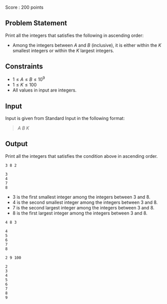 Score : $200$ points

## Problem Statement

Print all the integers that satisfies the following in ascending order:

- Among the integers between $A$ and $B$ (inclusive), it is either within the $K$ smallest integers or within the $K$ largest integers.

## Constraints

- $1 \leq A \leq B \leq 10^9$
- $1 \leq K \leq 100$
- All values in input are integers.

## Input

Input is given from Standard Input in the following format:

> $A$ $B$ $K$

## Output

Print all the integers that satisfies the condition above in ascending order.

```input1
3 8 2
```

```output1
3
4
7
8
```

- $3$ is the first smallest integer among the integers between $3$ and $8$.
- $4$ is the second smallest integer among the integers between $3$ and $8$.
- $7$ is the second largest integer among the integers between $3$ and $8$.
- $8$ is the first largest integer among the integers between $3$ and $8$.

```input2
4 8 3
```

```output2
4
5
6
7
8
```

```input3
2 9 100
```

```output3
2
3
4
5
6
7
8
9
```